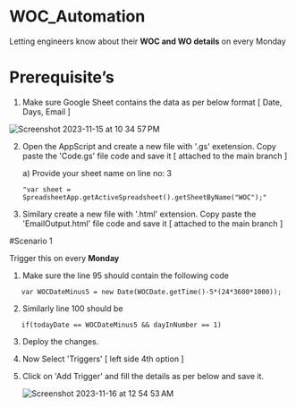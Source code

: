 # WOC_Automation
Letting engineers know about their **WOC and WO details** on every Monday


Prerequisite’s 
===============

1) Make sure Google Sheet contains the data as per below format [ Date, Days, Email ]

![Screenshot 2023-11-15 at 10 34 57 PM](https://github.com/Surenu1248/WOC_Automation/assets/31179719/483eb6b0-b55a-49e0-bd03-2d9ea620ad6d)


2) Open the AppScript and create a new file with '.gs' exetension. Copy paste the 'Code.gs' file code and save it [ attached to the main branch ]
   
   a) Provide your sheet name on line no: 3
      ```
     "var sheet = SpreadsheetApp.getActiveSpreadsheet().getSheetByName("WOC");"
      ```
   
4) Similary create a new file with '.html' extension. Copy paste the 'EmailOutput.html' file code and save it [ attached to the main branch ]


#Scenario 1

Trigger this on every **Monday**

1) Make sure the line 95 should contain the following code

```
   var WOCDateMinus5 = new Date(WOCDate.getTime()-5*(24*3600*1000));
```

2) Similarly line 100 should be

```
   if(todayDate == WOCDateMinus5 && dayInNumber == 1)
```

3) Deploy the changes.
 
4) Now Select 'Triggers' [ left side 4th option ]

5) Click on 'Add Trigger' and fill the details as per below and save it.

   ![Screenshot 2023-11-16 at 12 54 53 AM](https://github.com/Surenu1248/WOC_Automation/assets/31179719/a443c36a-e11d-49f4-8264-a46a3f8fdd4c)






